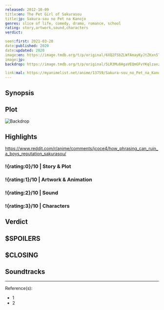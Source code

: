 ```yaml
---
released: 2012-10-09
title:en: The Pet Girl of Sakurasou
title:jp: Sakura-sou no Pet na Kanojo
genres: slice of life, comedy, drama, romance, school
rating: story,artwork,sound,characters
verdict:

seen:first: 2021-03-20
date:published: 2020
date:updated: 2020
image:en: https://image.tmdb.org/t/p/original/6XQ2F5bZLWfAmayKyJtZKxn5Tcl.jpg
image:jp:
backdrop: https://image.tmdb.org/t/p/original/5LR3Mu8AgaVEQmGFvYKqlzaxzTg.jpg

link:mal: https://myanimelist.net/anime/13759/Sakura-sou_no_Pet_na_Kanojo
---
```



## Synopsis

## Plot

![Backdrop]()

## Highlights

<https://www.reddit.com/r/anime/comments/jcoce4/how_phrasing_can_ruin_a_boys_reputation_sakurasou/>

### !{rating:0}/10 | Story & Plot

### !{rating:1}/10 | Artwork & Animation

### !{rating:2}/10 | Sound

### !{rating:3}/10 | Characters

## Verdict

## $SPOILERS

## $CLOSING

## Soundtracks

***
Reference(s):

- 1
- 2
